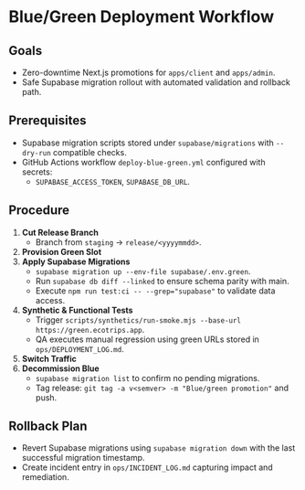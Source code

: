 # Blue/Green Deployment Workflow

## Goals
- Zero-downtime Next.js promotions for `apps/client` and `apps/admin`.
- Safe Supabase migration rollout with automated validation and rollback path.

## Prerequisites
- Supabase migration scripts stored under `supabase/migrations` with `--dry-run` compatible checks.
- GitHub Actions workflow `deploy-blue-green.yml` configured with secrets:
  - `SUPABASE_ACCESS_TOKEN`, `SUPABASE_DB_URL`.

## Procedure
1. **Cut Release Branch**
   - Branch from `staging` → `release/<yyyymmdd>`.
2. **Provision Green Slot**
3. **Apply Supabase Migrations**
   - `supabase migration up --env-file supabase/.env.green`.
   - Run `supabase db diff --linked` to ensure schema parity with main.
   - Execute `npm run test:ci -- --grep="supabase"` to validate data access.
4. **Synthetic & Functional Tests**
   - Trigger `scripts/synthetics/run-smoke.mjs --base-url https://green.ecotrips.app`.
   - QA executes manual regression using green URLs stored in `ops/DEPLOYMENT_LOG.md`.
5. **Switch Traffic**
6. **Decommission Blue**
   - `supabase migration list` to confirm no pending migrations.
   - Tag release: `git tag -a v<semver> -m "Blue/green promotion"` and push.

## Rollback Plan
- Revert Supabase migrations using `supabase migration down` with the last successful migration timestamp.
- Create incident entry in `ops/INCIDENT_LOG.md` capturing impact and remediation.
